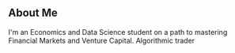 ## About Me
I'm an Economics and Data Science student on a path to mastering Financial Markets and Venture Capital. Algorithmic trader

